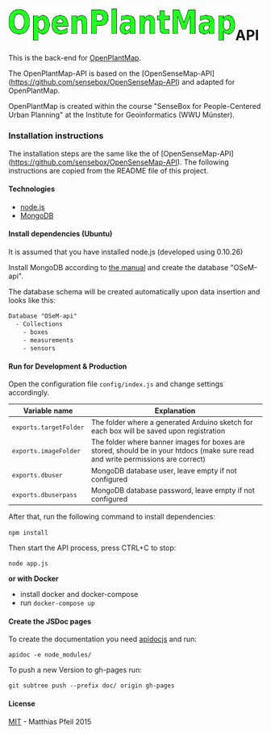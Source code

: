 <img src="https://raw.githubusercontent.com/OpenPlantMap/OpenPlantMap-API/master/images/Logo.png" width="450">API
================
This is the back-end for [OpenPlantMap](http://opensensemap.org).

The OpenPlantMap-API is based on the [OpenSenseMap-API] (https://github.com/sensebox/OpenSenseMap-API) and adapted for OpenPlantMap.

OpenPlantMap is created within the course "SenseBox for People-Centered Urban Planning" at the Institute for Geoinformatics (WWU Münster).

### Installation instructions
The installation steps are the same like the of [OpenSenseMap-API] (https://github.com/sensebox/OpenSenseMap-API).
The following instructions are copied from the README file of this project.
#### Technologies

* [node.js]
* [MongoDB]

#### Install dependencies (Ubuntu)

It is assumed that you have installed node.js (developed using 0.10.26)

Install MongoDB according to [the manual](http://docs.mongodb.org/manual/installation/) and create the database "OSeM-api".

The database schema will be created automatically upon data insertion and looks like this:
```
Database "OSeM-api"
  - Collections
    - boxes
    - measurements
    - sensors
```

#### Run for Development & Production

Open the configuration file ```config/index.js``` and change settings accordingly.

|Variable name             | Explanation|
|--------------------------|---------------|
|```exports.targetFolder```|The folder where a generated Arduino sketch for each box will be saved upon registration|
|```exports.imageFolder``` |The folder where banner images for boxes are stored, should be in your htdocs (make sure read and write permissions are correct)|
|```exports.dbuser```      |MongoDB database user, leave empty if not configured|
|```exports.dbuserpass```  |MongoDB database password, leave empty if not configured|

After that, run the following command to install dependencies:

```npm install```

Then start the API process, press CTRL+C to stop:

```
node app.js
```

**or with Docker**
- install docker and docker-compose
- run `docker-compose up`

#### Create the JSDoc pages

To create the documentation you need [apidocjs](http://apidocjs.com/) and run:
```
apidoc -e node_modules/
```

To push a new Version to gh-pages run:
```
git subtree push --prefix doc/ origin gh-pages
```

#### License

[MIT](license.md) - Matthias Pfeil 2015

[node.js]:http://nodejs.org/
[MongoDB]:http://www.mongodb.com/
